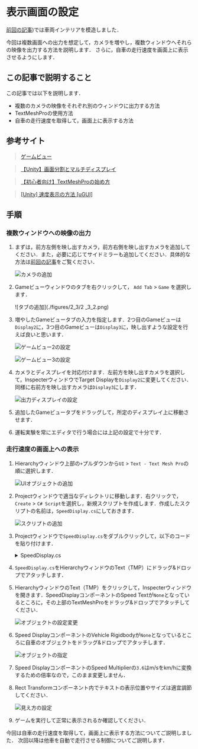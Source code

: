 # 表示画面の設定

[前回の記事](./2_2.md))では車両インテリアを模造しました．

今回は複数画面への出力を想定して，カメラを増やし，複数ウィンドウへそれらの映像を出力する方法を説明します．
さらに，自車の走行速度を画面上に表示させるようにします．

## この記事で説明すること
この記事では以下を説明します．
- 複数のカメラの映像をそれぞれ別のウィンドウに出力する方法
- TextMeshProの使用方法
- 自車の走行速度を取得して，画面上に表示する方法

## 参考サイト

> [ゲームビュー](https://docs.unity3d.com/ja/2017.4/Manual/GameView.html)

> [【Unity】画面分割とマルチディスプレイ](https://www.urablog.xyz/entry/2017/11/26/081423)

> [【初心者向け】TextMeshProの始め方](https://shibuya24.info/entry/unity-ui-textmeshpro)

> [[Unity] 速度表示の方法 [uGUI]](https://megane-sensei.com/371/)


## 手順
### 複数ウィンドウへの映像の出力

1. まずは，前方左側を映し出すカメラ，前方右側を映し出すカメラを追加してください．また，必要に応じてサイドミラーも追加してください．具体的な方法は[前回の記事](./2_2.md)をご覧ください．

    ![カメラの追加](./figures/2_3/2_3_1.png)

1. Gameビューウィンドウのタブを右クリックして， `Add Tab` > `Game` を選択します．
    
    ![タブの追加](./figures/2_3/2 _3_2.png)
    
2. 増やしたGameビュータブの入力を指定します．2つ目のGameビューは`Display2`に，3つ目のGameビューは`Display3`に，映し出すような設定を行えば良いと思います．
    
    ![ゲームビュー2の設定](./figures/2_3/2_3_3.png)

    ![ゲームビュー3の設定](./figures/2_3/2_3_4.png)

    
3. カメラとディスプレイを対応付けます．左前方を映し出すカメラを選択して，InspecterウィンドウでTarget Displayを`Display2`に変更してください．同様に右前方を映し出すカメラは`Display3`にします．

    ![出力ディスプレイの設定](./figures/2_3/2_3_5.png)

4. 追加したGameビュータブをドラッグして，所定のディスプレイ上に移動させます．
4. 運転実験を常にエディタで行う場合には上記の設定で十分です．

### 走行速度の画面上への表示

1. Hierarchyウィンドウ上部の`+`プルダウンから`UI` > `Text - Text Mesh Pro`の順に選択します．
    
    ![UIオブジェクトの追加](./figures/2_3/2_3_6.png)
    
2. Projectウィンドウで適当なディレクトリに移動します．右クリックで，`Create` > `C# Script`を選択し，新規スクリプトを作成します．作成したスクリプトの名前は，`SpeedDisplay.cs`にしておきます．
    
    ![スクリプトの追加](./figures/2_3/2_3_7.png)
    
3. Projectウィンドウで`SpeedDisplay.cs`をダブルクリックして，以下のコードを貼り付けます．
    <details>
    <summary>SpeedDisplay.cs</summary>
    ```SpeedDisplay.cs
    using UnityEngine;
    using TMPro;  // Text Mesh Proの名前空間を追加
    
    public class SpeedDisplay : MonoBehaviour
    {
        [SerializeField]
        private TextMeshProUGUI speedText;  // TextをTextMeshProUGUIに変更
    
        [SerializeField]
        private Rigidbody vehicleRigidbody;
    
        [SerializeField]
        private float speedMultiplier = 3.6f;
    
        private void Update()
        {
            if (vehicleRigidbody != null)
            {
                float speedMS = vehicleRigidbody.velocity.magnitude;
                float speedKMH = speedMS * speedMultiplier;
                speedText.text = speedKMH.ToString("F1") + " km/h";
            }
        }
    }
    ```
    </details>
    
4. `SpeedDisplay.cs`をHierarchyウィンドウのText（TMP）にドラッグ&ドロップでアタッチします．
5. HierarchyウィンドウのText（TMP）をクリックして，Inspecterウィンドウを開きます．SpeedDisplayコンポーネントのSpeed Textが`None`となっているところに，その上部のTextMeshProをドラッグ&ドロップでアタッチしてください．
    
    ![オブジェクトの設定変更](./figures/2_3/2_3_8.png)
    
6. Speed DisplayコンポーネントのVehicle Rigidbodyが`None`となっているところに自車のオブジェクトをドラッグ&ドロップでアタッチします．
    
    ![オブジェクトの指定](./figures/2_3/2_3_9.png)
    
7. Speed DisplayコンポーネントのSpeed Multiplierの`3.6`はm/sをkm/hに変換するための倍率なので，このまま変更しません．
7. Rect Transformコンポーネント内でテキストの表示位置やサイズは適宜調節してください．
    
    ![見え方の設定](./figures/2_3/2_3_10.png)
    
8. ゲームを実行して正常に表示されるか確認してください．

今回は自車の走行速度を取得して，画面上に表示する方法についてご説明しました．
次回以降は他車を自動で走行させる制御についてご説明します．
